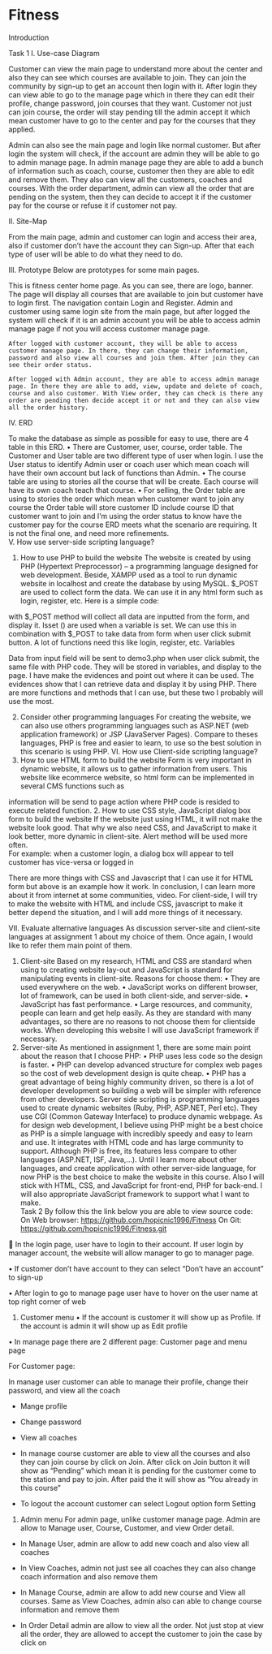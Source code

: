 # Fitness
Introduction 
 
 
 
Task 1 
I. 	Use-case Diagram 
  
Customer can view the main page to understand more about the center and also they can see which courses are available to join. They can join the community by sign-up to get an account then login with it. After login they can view able to go to the manage page which in there they can edit their profile, change password, join courses that they want. Customer not just can join course, the order will stay pending till the admin accept it which mean customer have to go to the center and pay for the courses that they applied. 
  
Admin can also see the main page and login like normal customer. But after login the system will check, if the account are admin they will be able to go to admin manage page. In admin manage page they are able to add a bunch of information such as coach, course, customer then they are able to edit and remove them. They also can view all the customers, coaches and courses. With the order department, admin can view all the order that are pending on the system, then they can decide to accept it if the customer pay for the course or refuse it if customer not pay. 
 
 
 
 
 
 
 
II. 	Site-Map 
 
  
From the main page, admin and customer can login and access their area, also if customer don’t have the account they can Sign-up. After that each type of user will be able to do what they need to do. 
 
III. 	Prototype 
Below are prototypes for some main pages. 
  
 This is fitness center home page. As you can see, there are logo, banner. The page will display all courses that are available to join but customer have to login first. The navigation contain Login and Register. 
 	Admin and customer using same login site from the main page, but after logged the system will check if it is an admin account you will be able to access admin manage page if not you will access customer manage page. 
  
 	After logged with customer account, they will be able to access customer manage page. In there, they can change their information, password and also view all courses and join them. After join they can see their order status. 
  
 	After logged with Admin account, they are able to access admin manage page. In there they are able to add, view, update and delete of coach, course and also customer. With View order, they can check is there any order are pending then decide accept it or not and they can also view all the order history. 
IV. 	ERD 
  
To make the database as simple as possible for easy to use, there are 4 table in this ERD. 
•	There are Customer, user, course, order table. The Customer and User table are two different type of user when login.  I use the User status to identify Admin user or coach user which mean coach will have their own account but lack of functions than Admin. 
•	The course table are using to stories all the course that will be create. Each course will have its own coach teach that course. 
•	For selling, the Order table are using to stories the order which mean when customer want to join any course the Order table will store customer ID include course ID that customer want to join and I’m using the order status to know have the customer pay for the course 
ERD meets what the scenario are requiring. It is not the final one, and need more refinements.   
V. 	How use server-side scripting language? 
1. How to use PHP to build the website 
The website is created by using PHP (Hypertext Preprocessor) – a programming language designed for web development. Beside, XAMPP used as a tool to run dynamic website in localhost and create the database by using MySQL. 
$_POST are used to collect form the data. We can use it in any html form such as login, register, etc. Here is a simple code: 
 
with $_POST method will collect all data are inputted from the form, and display it. 
Isset () are used when a variable is set. We can use this in combination with $_POST to take data from form when user click submit button.  A lot of functions need this like login, register, etc.  Variables 
 
Data from input field will be sent to demo3.php when user click submit, the same file with PHP code.  They will be stored in variables, and display to the page. 
I have make the evidences and point out where it can be used. The evidences show that I can retrieve data and display it by using PHP. There are more functions and methods that I can use, but these two I probably will use the most. 
 
2. Consider other programming languages 
For creating the website, we can also use others programming languages such as ASP.NET (web application framework) or JSP (JavaServer Pages). Compare to theses languages, PHP is free and easier to learn, to use so the best solution in this scenario is using PHP. 
VI. 	How use Client-side scripting language? 
1. How to use HTML form to build the website 
Form is very important in dynamic website, it allows us to gather information from users. This website like ecommerce website, so html form can be implemented in several CMS functions such as 
 
information will be send to page action where PHP code is resided to execute related function. 
2. How to use CSS style, JavaScript dialog box form to build the website 
If the website just using HTML, it will not make the website look good. That why we also need CSS, and JavaScript to make it look better, more dynamic in client-site. Alert method will be used more often.  
For example: when a customer login, a dialog box will appear to tell customer has vice-versa or logged in 
 
There are more things with CSS and Javascript that I can use it for HTML form but above is an example how it work. In conclusion, I can learn more about it from internet at some communities, video. 
For client-side, I will try to make the website with HTML and include CSS, javascript to make it better depend the situation, and I will add more things of it necessary. 
 
VII. 	Evaluate alternative languages 
As discussion server-site and client-site languages at assignment 1 about my choice of them. Once again, I would like to refer them main point of them. 
1. Client-site 
Based on my research, HTML and CSS are standard when using to creating website lay-out and JavaScript is standard for manipulating events in client-site. Reasons for choose them: 
•	They are used everywhere on the web. 
•	JavaScript works on different browser, lot of framework, can be used in both client-side, and server-side. 
•	JavaScript has fast performance. 
•	Large resources, and community, people can learn and get help easily. 
As they are standard with many advantages, so there are no reasons to not choose them for clientside works. When developing this website I will use JavaScript framework if necessary.  
2. Server-site 
As mentioned in assignment 1, there are some main point about the reason that I choose PHP: 
•	PHP uses less code so the design is faster. 
•	PHP can develop advanced structure for complex web pages so the cost of web development design is quite cheap. 
•	PHP has a great advantage of being highly community driven, so there is a lot of developer development so building a web will be simpler with reference from other developers. 
Server side scripting is programming languages used to create dynamic websites (Ruby, PHP, ASP.NET, Perl etc). They use CGI (Common Gateway Interface) to produce dynamic webpage. As for design web development, I believe using PHP might be a best choice as PHP is a simple language with incredibly speedy and easy to learn and use. It integrates with HTML code and has large community to support. Although PHP is free, its features less compare to other languages (ASP.NET, ISF, Java,…). 
Until I learn more about other languages, and create application with other server-side language, for now PHP is the best choice to make the website in this course. Also I will stick with HTML, CSS, and JavaScript for front-end, PHP for back-end. I will also appropriate JavaScript framework to support what I want to make.  
Task 2 
By follow this the link below you are able to view source code: 
On Web browser:  	https://github.com/hopicnic1996/Fitness 
On Git: 
https://github.com/hopicnic1996/Fitness.git  
 
 In the login page, user have to login to their account. If user login by manager account, the website will allow manager to go to manager page. 
  
•	If customer don’t have account to they can select “Don’t have an account” to sign-up 
  
 
•	After login to go to manage page user have to hover on the user name at top right corner of web 
  
1. Customer menu 
•	If the account is customer it will show up as Profile. If the account is admin it will show up as Edit profile 
 
•	In manage page there are 2 different page: Customer page and menu page 
 
For Customer page: 
  
In manage user customer can able to manage their profile, change their password, and view all the coach 
-	Mange profile 
  
-	Change password 
  
-	View all coaches 
  
-	In manage course customer are able to view all the courses and also they can join course by click on Join. After click on Join button it will show as “Pending” which mean it is pending for the customer come to the station and pay to join. After paid the it will show as “You already in this course” 
  
 
-	To logout the account customer can select Logout option form Setting 
  
 
 
 
 
 
 
 
 
1. Admin menu 
 	For admin page, unlike customer manage page. Admin are allow to Manage user, Course, Customer, and view Order detail. 
  
-	In Manage User, admin are allow to add new coach and also view all coaches 
 
  
-	In View Coaches, admin not just see all coaches they can also change coach information and also remove them 
 
-	In Manage Course, admin are allow to add new course and View all courses. Same as View Coaches, admin also can able to change course information and remove them 

  
-	In Order Detail admin are allow to view all the order. Not just stop at view all the order, they are allowed to accept the customer to join the case by click on 
 
 
